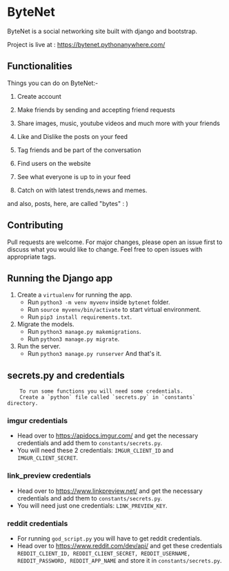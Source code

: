 # ByteNet
ByteNet is a social networking site built with django and bootstrap. 

Project is live at : https://bytenet.pythonanywhere.com/


## Functionalities


Things you can do on ByteNet:-

1. Create account

2. Make friends by sending and accepting friend requests

3. Share images, music, youtube videos and much more with your friends

4. Like and Dislike the posts on your feed

5. Tag friends and be part of the conversation

6. Find users on the website

7. See what everyone is up to in your feed

8. Catch on with latest trends,news and memes.

and also, posts, here, are called "bytes" : )

## Contributing
Pull requests are welcome. For major changes, please open an issue first to discuss what you would like to change.
Feel free to open issues with appropriate tags.

## Running the Django app
1. Create a `virtualenv` for running the app.
    - Run `python3 -m venv myvenv` inside `bytenet` folder.
    - Run `source myvenv/bin/activate` to start virtual environment.
    - Run `pip3 install requirements.txt`.
2. Migrate the models.
    - Run `python3 manage.py makemigrations`.
    - Run `python3 manage.py migrate`.
3. Run the server.
    - Run `python3 manage.py runserver`
And that's it.
## secrets.py and credentials
        
        To run some functions you will need some credentials.
        Create a `python` file called `secrets.py` in `constants` directory.

###     imgur credentials

- Head over to https://apidocs.imgur.com/ and get the necessary credentials and add them to `constants/secrets.py`.
- You will need these 2 credentials: `IMGUR_CLIENT_ID` and `IMGUR_CLIENT_SECRET`.

###     link_preview credentials
            
- Head over to https://www.linkpreview.net/ and get the necessary credentials and add them to `constants/secrets.py`.
- You will need just one credentials: `LINK_PREVIEW_KEY`.

###     reddit credentials
            
- For running `god_script.py` you will have to get reddit credentials.
- Head over to https://www.reddit.com/dev/api/ and get these credentials `REDDIT_CLIENT_ID, REDDIT_CLIENT_SECRET, REDDIT_USERNAME, REDDIT_PASSWORD, REDDIT_APP_NAME` and store it in `constants/secrets.py`. 
